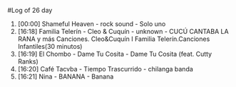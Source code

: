 #Log of 26 day

1. [00:00] Shameful Heaven - rock sound - Solo uno
1. [16:18] Familia Telerín - Cleo & Cuquín - unknown - CUCÚ CANTABA LA RANA y más Canciones. Cleo&Cuquín I Familia Telerín.Canciones Infantiles(30 minutos)
1. [16:19] El Chombo - Dame Tu Cosita - Dame Tu Cosita (feat. Cutty Ranks)
1. [16:20] Café Tacvba - Tiempo Trascurrido - chilanga banda
1. [16:21] Nina - BANANA - Banana
